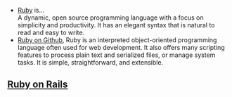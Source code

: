- [Ruby](https://www.ruby-lang.org/) is...  
  A dynamic, open source programming language with a focus on simplicity and productivity. It has an elegant syntax that is natural to read and easy to write.
- [Ruby on Github](https://github.com/ruby/ruby), Ruby is an interpreted object-oriented programming language often used for web development. It also offers many scripting features to process plain text and serialized files, or manage system tasks. It is simple, straightforward, and extensible.


## [Ruby on Rails](https://github.com/rails)
